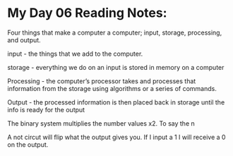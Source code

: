 # My Day 06 Reading Notes:


Four things that make a computer a computer; input, storage, processing, and output.

input - the things that we add to the computer.

storage - everything we do on an input is stored in memory on a computer 

Processing - the computer’s processor takes and processes that information from the storage using algorithms or a series of commands. 

Output - the processed information is then placed back in storage until the info is ready for the output

The binary system multiplies the number values x2. To say the n 

A not circut will flip what the output gives you. If I input a 1 I will receive a 0 on the output.
